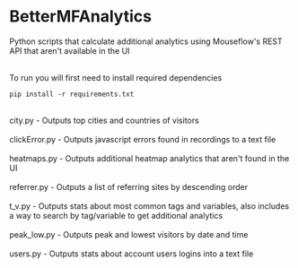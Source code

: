 # BetterMFAnalytics
Python scripts that calculate additional analytics using Mouseflow's REST API that aren't available in the UI <br/> <br/>

To run you will first need to install required dependencies <br/>
```
pip install -r requirements.txt
```
<br/>
city.py - Outputs top cities and countries of visitors <br/> <br/>
clickError.py - Outputs javascript errors found in recordings to a text file <br/> <br/>
heatmaps.py - Outputs additional heatmap analytics that aren't found in the UI <br/> <br/>
referrer.py - Outputs a list of referring sites by descending order <br/> <br/>
t_v.py - Outputs stats about most common tags and variables, also includes a way to search by tag/variable to get additional analytics <br/> <br/>
peak_low.py - Outputs peak and lowest visitors by date and time <br/> <br/> 
users.py - Outputs stats about account users logins into a text file <br/> <br/>
